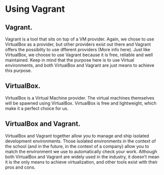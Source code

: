 # Using Vagrant

## Vagrant. 

Vagrant is a tool that sits on top of a VM provider. Again, we chose to use VirtualBox as a provider, but other providers exist out there and Vagrant offers the possibilty to use dfferent providers (More info here). Just like VirtualBox, we choose to use Vagrant because it is free, reliable and well maintained. Keep in mind that the purpose here is to use Virtual environments, and both VirtualBox and Vagrant are just means to achieve this purpose.

## VirtualBox.

VirtualBox is a Virtual Machine provider. The virtual machines themselves will be spawned using VirtualBox. VirtualBox is free and lightweight, which make it a perfect choice for us.

## VirtualBox and Vagrant.

VirtualBox and Vagrant together allow you to manage and ship isolated development environments. Those isolated environments in the context of the school (and in the future, in the context of a company) allow you to match the environment we use to automatically check your work.
Although both VirtualBox and Vagrant are widely used in the industry, it doesn’t mean it is the only means to achieve virtualization, and other tools exist with their pros and cons.
